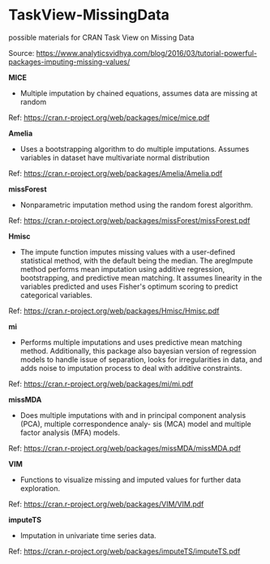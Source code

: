 # TaskView-MissingData
possible materials for CRAN Task View on Missing Data

Source: https://www.analyticsvidhya.com/blog/2016/03/tutorial-powerful-packages-imputing-missing-values/ 

**MICE**
- Multiple imputation by chained equations, assumes data are missing at random

Ref: https://cran.r-project.org/web/packages/mice/mice.pdf


**Amelia**
- Uses a bootstrapping algorithm to do multiple imputations. Assumes variables in dataset have multivariate normal distribution

Ref: https://cran.r-project.org/web/packages/Amelia/Amelia.pdf 


**missForest**
- Nonparametric imputation method using the random forest algorithm.

Ref: https://cran.r-project.org/web/packages/missForest/missForest.pdf 


**Hmisc**
- The impute function imputes missing values with a user-defined statistical method, with the default being the median. The aregImpute method performs mean imputation using additive regression, bootstrapping, and predictive mean matching. It assumes linearity in the variables predicted and uses Fisher's optimum scoring to predict categorical variables.

Ref: https://cran.r-project.org/web/packages/Hmisc/Hmisc.pdf 


**mi**
- Performs multiple imputations and uses predictive mean matching method. Additionally, this package also bayesian version of regression models to handle issue of separation, looks for irregularities in data, and adds noise to imputation process to deal with additive constraints.

Ref: https://cran.r-project.org/web/packages/mi/mi.pdf


**missMDA**
- Does multiple imputations with and in principal component analysis (PCA), multiple correspondence analy-
sis (MCA) model and multiple factor analysis (MFA) models.

Ref: https://cran.r-project.org/web/packages/missMDA/missMDA.pdf 

**VIM**
- Functions to visualize missing and imputed values for further data exploration.

Ref: https://cran.r-project.org/web/packages/VIM/VIM.pdf 


**imputeTS**
- Imputation in univariate time series data.

Ref: https://cran.r-project.org/web/packages/imputeTS/imputeTS.pdf 